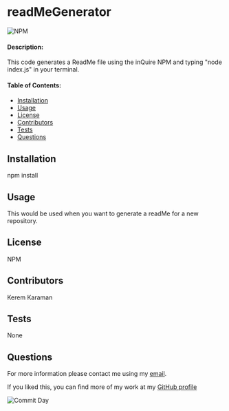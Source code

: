 
# **readMeGenerator**
![NPM](https://img.shields.io/npm/l/inquirer)

#### **Description:**

This code generates a ReadMe file using the inQuire NPM and typing "node index.js" in your terminal. 

#### **Table of Contents:**

- [Installation](#Installation)
- [Usage](#Usage)
- [License](#License)
- [Contributors](#Contributors)
- [Tests](#Tests)
- [Questions](#Questions)

## Installation

npm install

## Usage

This would be used when you want to generate a readMe for a new repository.

## License

NPM

## Contributors

Kerem Karaman

## Tests

None

## Questions

For more information please contact me using my [email](keremukaraman@gmail.com).

If you liked this, you can find more of my work at my [GitHub profile](https://github.com/KKaraman)

![Commit Day](https://img.shields.io/github/last-commit/KKaraman/readMeGenerator?style=plastic)

